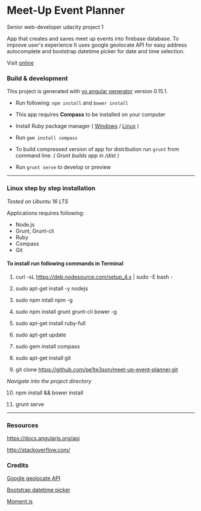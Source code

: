# Meet-Up Event Planner

Senior web-developer udacity project 1

App that creates and saves meet up events into firebase database.
To improve user's experience It uses google geolocate API for easy address autocomplete and bootstrap datetime picker for date and time selection.

Visit [online](https://webenhanced.co.uk/event-planner/)

### Build & development

This project is generated with [yo angular generator](https://github.com/yeoman/generator-angular)
version 0.15.1.

*  Run following: `npm install` and `bower install`

*  This app requires **Compass** to be installed on your computer

  * Install Ruby package manager ( [Windows](http://rubyinstaller.org/) / [Linux](https://www.ruby-lang.org/en/documentation/installation/) )

  * Run `gem install compass`

*  To build compressed version of app for distribution run `grunt` from command line. _( Grunt builds app in /dist )_

*  Run `grunt serve` to develop or preview

*****

### Linux step by step installation

_Tested on Ubuntu 16 LTS_

Applications requires following:
 * Node.js
 * Grunt, Grunt-cli
 * Ruby
 * Compass
 * Git


 #### To install run following commands in Terminal

 1. curl -sL https://deb.nodesource.com/setup_4.x | sudo -E bash -

 2. sudo apt-get install -y nodejs

 3. sudo npm intall npm -g

 4. sudo npm install grunt grunt-cli bower -g

 5. sudo apt-get install ruby-full

 6. sudo apt-get update

 7. sudo gem install compass

 8. sudo apt-get install git

 9. git clone https://github.com/pe1te3son/meet-up-event-planner.git

 _Navigate into the project directory_

 10. npm install && bower install

 11. grunt serve

 ****



### Resources

https://docs.angularjs.org/api

http://stackoverflow.com/

### Credits
[Google geolocate API](https://developers.google.com/maps/documentation/geolocation/intro)

[Bootstrap datetime picker](https://github.com/smalot/bootstrap-datetimepicker)

[Moment.js](http://momentjs.com/)
